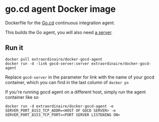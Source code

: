 # go.cd agent Docker image

Dockerfile for the [Go.cd](http://go.cd) continuous integration agent.

This builds the Go agent, you will also need [a server](https://github.com/extraordinaire/docker-gocd-server).

## Run it

    docker pull extraordinaire/docker-gocd-agent
    docker run -d -link gocd-server:server extraordinaire/docker-gocd-agent

Replace `gocd-server` in the parameter for link with the name of your gocd container,
which you can find in the last column of `docker ps`

If you're running gocd agent on a different host, simply run the agent container like so

    docker run -d extraordinaire/docker-gocd-agent -e SERVER_PORT_8153_TCP_ADDR=<HOST OF GOCD SERVER> -e SERVER_PORT_8153_TCP_PORT=<PORT SERVER LISTENING ON>
